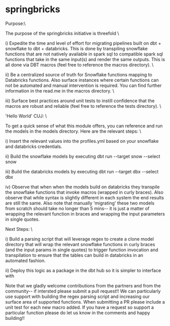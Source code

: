 # springbricks

Purpose:\

The purpose of the springbricks initiative is threefold \

i) Expedite the time and level of effort for migrating pipelines built on dbt + snowflake to dbt + databricks. This is done by transpiling snowflake functions that are not natively available in spark sql to compatible spark sql functions that take in the same input(s) and render the same outputs. This is all done via DBT macros (feel free to reference the macros directory).  \

ii) Be a centralized source of truth for Snowflake functions mapping to Databricks functions. Also surface instances where certain functions can not be automated and manual intervention is required. You can find further information in the read.me in the macros directory.  \

iii) Surface best practices around unit tests to instill confidence that the macros are robust and reliable (feel free to reference the tests directory). \

'Hello World' CUJ:  \

To get a quick sense of what this module offers, you can reference and run the models in the models directory. Here are the relevant steps:  \

i) Insert the relevant values into the profiles.yml based on your snowflake and databricks credentials.

ii) Build the snowflake models by executing dbt run --target snow --select snow

iii) Build the databricks models by executing dbt run --target dbx --select dbx

iv) Observe that when when the models build on databricks they transpile the snowflake functions that invoke macros (wrapped in curly braces). Also observe that while syntax is slightly different in each system the end results are still the same. Also note that manually 'migrating' these two models from scratch should take no longer than 5 mins-- it is just a matter of wrapping the relevant function in braces and wrapping the input parameters in single quotes. 

Next Steps: \

i) Build a parsing script that will leverage regex to create a clone model directory that will wrap the relevant snowflake functions in curly braces (and the input params in single quotes) to trigger function invocation and transpilation to ensure that the tables can build in databricks in an automated fashion.  

ii) Deploy this logic as a package in the dbt hub so it is simpler to interface with

Note that we gladly welcome contributions from the partners and from the community-- if intersted please submit a pull request!! We can particularly use support with building the regex parsing script and increasing our surface area of supported functions. When submitting a PR please include a unit test for each new macro added. If you have a request so support a particular function please do let us know in the comments and happy building!!
